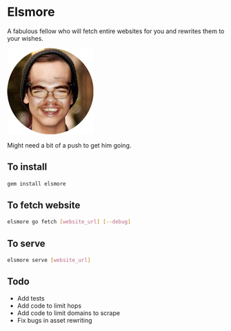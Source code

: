 # Elsmore

A fabulous fellow who will fetch entire websites for you and rewrites them to your wishes.

![Elsmore](elsmore.png)

Might need a bit of a push to get him going.

## To install
```sh
gem install elsmore
```

## To fetch website
```sh
elsmore go fetch [website_url] [--debug]
```

## To serve
```sh
elsmore serve [website_url]
```


## Todo

* Add tests
* Add code to limit hops
* Add code to limit domains to scrape
* Fix bugs in asset rewriting
